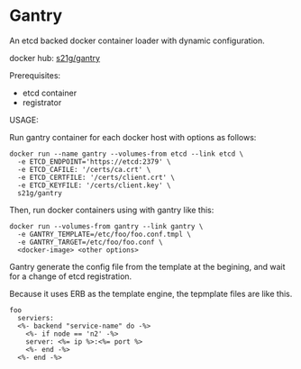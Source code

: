 Gantry
======

An etcd backed docker container loader with dynamic configuration.

docker hub: [s21g/gantry](https://hub.docker.com/r/s21g/gantry/)

Prerequisites:

 * etcd container
 * registrator

USAGE:

Run gantry container for each docker host with options as follows:

```shell
docker run --name gantry --volumes-from etcd --link etcd \
  -e ETCD_ENDPOINT='https://etcd:2379' \
  -e ETCD_CAFILE: '/certs/ca.crt' \
  -e ETCD_CERTFILE: '/certs/client.crt' \
  -e ETCD_KEYFILE: '/certs/client.key' \
  s21g/gantry
```

Then, run docker containers using with gantry like this:

```
docker run --volumes-from gantry --link gantry \
  -e GANTRY_TEMPLATE=/etc/foo/foo.conf.tmpl \
  -e GANTRY_TARGET=/etc/foo/foo.conf \
  <docker-image> <other options>
```

Gantry generate the config file from the template at the begining,
and wait for a change of etcd registration.

Because it uses ERB as the template engine, the tepmplate files are like this.

```erb
foo
  serviers:
  <%- backend "service-name" do -%>
    <%- if node == 'n2' -%>
    server: <%= ip %>:<%= port %>
    <%- end -%>
  <%- end -%>

```
